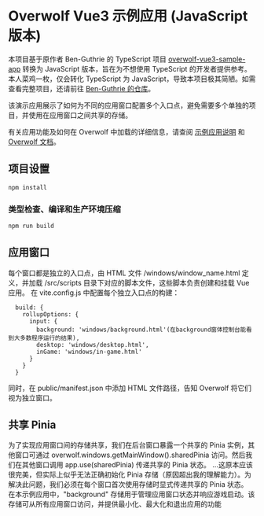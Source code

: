 # Overwolf Vue3 示例应用 (JavaScript 版本)

本项目基于原作者 Ben-Guthrie 的 TypeScript 项目 [overwolf-vue3-sample-app](https://github.com/Ben-Guthrie/overwolf-vue3-sample-app) 转换为 JavaScript 版本，旨在为不想使用 TypeScript 的开发者提供参考。
本人菜鸡一枚，仅会转化 TypeScript 为 JavaScript，导致本项目极其简陋。如需查看完整项目，还请前往 [Ben-Guthrie 的仓库](https://github.com/Ben-Guthrie/overwolf-vue3-sample-app)。

该演示应用展示了如何为不同的应用窗口配置多个入口点，避免需要多个单独的项目，并使用在应用窗口之间共享的存储。

有关应用功能及如何在 Overwolf 中加载的详细信息，请查阅 [示例应用说明](https://github.com/overwolf/sample-app) 和 [Overwolf 文档](https://dev.overwolf.com/ow-native/getting-started/overview)。

## 项目设置

```sh
npm install
```

### 类型检查、编译和生产环境压缩

```sh
npm run build
```

## 应用窗口

每个窗口都是独立的入口点，由 HTML 文件 /windows/window_name.html 定义，并加载 /src/scripts 目录下对应的脚本文件，这些脚本负责创建和挂载 Vue 应用。
在 vite.config.js 中配置每个独立入口点的构建：

```
  build: {
    rollupOptions: {
      input: {
        background: 'windows/background.html'(在background窗体控制台能看到大多数程序运行的结果),
        desktop: 'windows/desktop.html',
        inGame: 'windows/in-game.html'
      }
    }
  }
```

同时，在 public/manifest.json 中添加 HTML 文件路径，告知 Overwolf 将它们视为独立窗口。

## 共享 Pinia

为了实现应用窗口间的存储共享，我们在后台窗口暴露一个共享的 Pinia 实例，其他窗口可通过 overwolf.windows.getMainWindow().sharedPinia 访问。然后我们在其他窗口调用 app.use(sharedPinia) 传递共享的 Pinia 状态。
...这原本应该很完美，但实际上似乎无法正确初始化 Pinia 存储（原因超出我的理解能力）。为解决此问题，我们必须在每个窗口首次使用存储时显式传递共享的 Pinia 状态。
在本示例应用中，"background" 存储用于管理应用窗口状态并响应游戏启动。该存储可从所有应用窗口访问，并提供最小化、最大化和退出应用的功能
